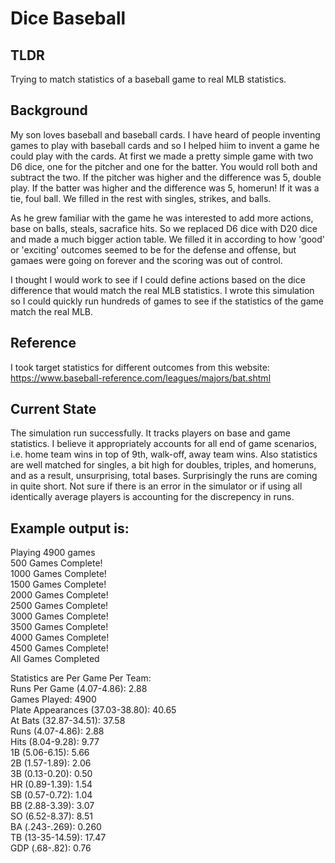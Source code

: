 # Dice Baseball
## TLDR
Trying to match statistics of a baseball game to real MLB statistics.
## Background
My son loves baseball and baseball cards.  I have heard of people inventing games to play with baseball cards and so I helped hiim to invent a game he could play with the cards.  At first we made a pretty simple game with two D6 dice, one for the pitcher and one for the batter.  You would roll both and subtract the two.  If the pitcher was higher and the difference was 5, double play.  If the batter was higher and the difference was 5, homerun!  If it was a tie, foul ball.  We filled in the rest with singles, strikes, and balls.

As he grew familiar with the game he was interested to add more actions, base on balls, steals, sacrafice hits.  So we replaced D6 dice with D20 dice and made a much bigger action table.  We filled it in according to how 'good' or 'exciting' outcomes seemed to be for the defense and offense, but gamaes were going on forever and the scoring was out of control.

I thought I would work to see if I could define actions based on the dice difference that would match the real MLB statistics.  I wrote this simulation so I could quickly run hundreds of games to see if the statistics of the game match the real MLB.
## Reference
I took target statistics for different outcomes from this website: https://www.baseball-reference.com/leagues/majors/bat.shtml
## Current State
The simulation run successfully.  It tracks players on base and game statistics.  I believe it appropriately accounts for all end of game scenarios, i.e. home team wins in top of 9th, walk-off, away team wins.  Also statistics are well matched for singles, a bit high for doubles, triples, and homeruns, and as a result, unsurprising, total bases.  Surprisingly the runs are coming in quite short.  Not sure if there is an error in the simulator or if using all identically average players is accounting for the discrepency in runs.
## Example output is:
Playing 4900 games  
500 Games Complete!  
1000 Games Complete!  
1500 Games Complete!  
2000 Games Complete!  
2500 Games Complete!  
3000 Games Complete!  
3500 Games Complete!  
4000 Games Complete!  
4500 Games Complete!  
All Games Completed  

Statistics are Per Game Per Team:  
Runs Per Game (4.07-4.86): 2.88  
Games Played: 4900  
Plate Appearances (37.03-38.80): 40.65  
At Bats (32.87-34.51): 37.58  
Runs (4.07-4.86): 2.88  
Hits (8.04-9.28): 9.77  
1B (5.06-6.15): 5.66  
2B (1.57-1.89): 2.06  
3B (0.13-0.20): 0.50  
HR (0.89-1.39): 1.54  
SB (0.57-0.72): 1.04  
BB (2.88-3.39): 3.07  
SO (6.52-8.37): 8.51  
BA (.243-.269): 0.260  
TB (13-35-14.59): 17.47  
GDP (.68-.82): 0.76  
